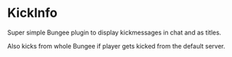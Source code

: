 # KickInfo
Super simple Bungee plugin to display kickmessages in chat and as titles. 

Also kicks from whole Bungee if player gets kicked from the default server.
